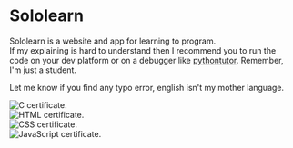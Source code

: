 # Sololearn
Sololearn is a website and app for learning to program.<br>
If my explaining is hard to understand then I recommend you to run the code on your dev platform or on a debugger like [pythontutor](http://pythontutor.com). Remember, I'm just a student.

Let me know if you find any typo error, english isn't my mother language.

![C certificate](https://www.sololearn.com/Certificate/1089-21722692/jpg).<br>
![HTML certificate](https://www.sololearn.com/Certificate/1014-21722692/jpg).<br>
![CSS certificate](https://www.sololearn.com/Certificate/1023-21722692/jpg).<br>
![JavaScript certificate](https://www.sololearn.com/certificates/CT-QHRLMX2J).
